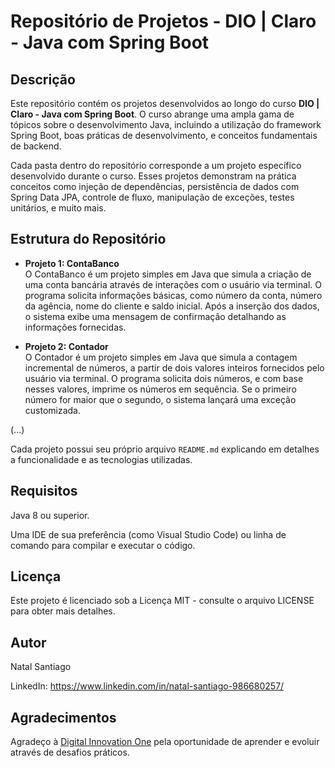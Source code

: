# Repositório de Projetos - DIO | Claro - Java com Spring Boot

## Descrição

Este repositório contém os projetos desenvolvidos ao longo do curso **DIO | Claro - Java com Spring Boot**. O curso abrange uma ampla gama de tópicos sobre o desenvolvimento Java, incluindo a utilização do framework Spring Boot, boas práticas de desenvolvimento, e conceitos fundamentais de backend.

Cada pasta dentro do repositório corresponde a um projeto específico desenvolvido durante o curso. Esses projetos demonstram na prática conceitos como injeção de dependências, persistência de dados com Spring Data JPA, controle de fluxo, manipulação de exceções, testes unitários, e muito mais.

## Estrutura do Repositório

- **Projeto 1: ContaBanco**  
  O ContaBanco é um projeto simples em Java que simula a criação de uma conta bancária através de interações com o usuário via terminal. O programa solicita informações básicas, como número da conta, número da agência, nome do cliente e saldo inicial. Após a inserção dos dados, o sistema exibe uma mensagem de confirmação detalhando as informações fornecidas.

- **Projeto 2: Contador**  
  O Contador é um projeto simples em Java que simula a contagem incremental de números, a partir de dois valores inteiros fornecidos pelo usuário via terminal. O programa solicita dois números, e com base nesses valores, imprime os números em sequência. Se o primeiro número for maior que o segundo, o sistema lançará uma exceção customizada.

(...)

Cada projeto possui seu próprio arquivo `README.md` explicando em detalhes a funcionalidade e as tecnologias utilizadas.

## Requisitos
  Java 8 ou superior.
  
  Uma IDE de sua preferência (como Visual Studio Code) ou linha de comando para compilar e executar o código.
  
## Licença
  Este projeto é licenciado sob a Licença MIT - consulte o arquivo LICENSE para obter mais detalhes.

## Autor
  Natal Santiago

  LinkedIn: https://www.linkedin.com/in/natal-santiago-986680257/

## Agradecimentos

Agradeço à [Digital Innovation One](https://www.dio.me/en) pela oportunidade de aprender e evoluir através de desafios práticos.

